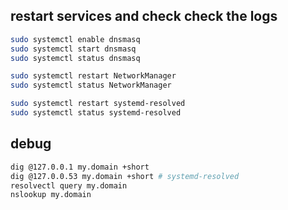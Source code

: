 ## restart services and check check the logs

```bash
sudo systemctl enable dnsmasq
sudo systemctl start dnsmasq
sudo systemctl status dnsmasq

sudo systemctl restart NetworkManager
sudo systemctl status NetworkManager

sudo systemctl restart systemd-resolved
sudo systemctl status systemd-resolved
```

## debug

```bash
dig @127.0.0.1 my.domain +short
dig @127.0.0.53 my.domain +short # systemd-resolved
resolvectl query my.domain
nslookup my.domain
```
